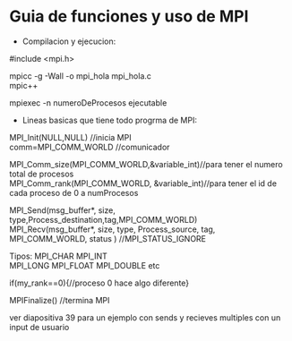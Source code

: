 # Guia de funciones y uso de MPI
* Compilacion y ejecucion:  

#include <mpi.h>  

mpicc -g -Wall -o mpi_hola mpi_hola.c  
mpic++  

mpiexec -n numeroDeProcesos ejecutable

* Lineas basicas que tiene todo progrma de MPI:     

MPI_Init(NULL,NULL) //inicia MPI  
comm=MPI_COMM_WORLD //comunicador  

MPI_Comm_size(MPI_COMM_WORLD,&variable_int)//para tener el numero total de procesos  
MPI_Comm_rank(MPI_COMM_WORLD, &variable_int)//para tener el id de cada proceso de 0 a numProcesos  
  

MPI_Send(msg_buffer*, size, type,Process_destination,tag,MPI_COMM_WORLD)    
MPI_Recv(msg_buffer*, size, type, Process_source, tag, MPI_COMM_WORLD, status ) //MPI_STATUS_IGNORE  

  Tipos:
  MPI_CHAR
  MPI_INT  
  MPI_LONG
  MPI_FLOAT
  MPI_DOUBLE
  etc

if(my_rank==0){//proceso 0 hace algo diferente}  
  
 
MPIFinalize() //termina MPI  
  
ver diapositiva 39 para un ejemplo con sends y recieves multiples con un input de usuario  
